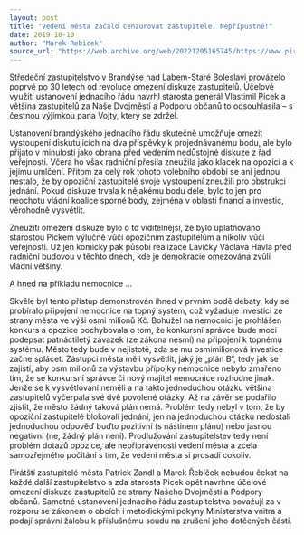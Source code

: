 ```yaml
---
layout: post
title: "Vedení města začalo cenzurovat zastupitele. Nepřípustné!"
date: 2019-10-10
author: "Marek Rebicek"
source_url: "https://web.archive.org/web/20221205165745/https://www.piratibrandys.cz/clanek/2019-10-10-vedeni-mesta-zacalo-cenzurovat-zastupitele-nepripustne"
---
```

Středeční zastupitelstvo v Brandýse nad Labem-Staré Boleslavi  provázelo poprvé po 30 letech od revoluce omezení diskuze zastupitelů.  Účelové využití ustanovení jednacího řádu navrhl starosta generál  Vlastimil Picek a většina zastupitelů za Naše Dvojměstí a Podporu občanů  to odsouhlasila – s čestnou výjimkou pana Vojty, který se zdržel.

Ustanovení brandýského jednacího řádu skutečně  umožňuje omezit vystoupení diskutujících na dva příspěvky k  projednávanému bodu, ale bylo přijato v minulosti  jako obrana před vedením nedůstojné diskuze z řad veřejnosti. Včera ho  však radniční přesila zneužila jako klacek na opozici a k jejímu  umlčení. Přitom za celý rok tohoto volebního období se ani jednou  nestalo, že by opoziční zastupitelé svoje vystoupení zneužili pro  obstrukci jednání. Pokud diskuze trvala k nějakému bodu déle, bylo to  jen pro neochotu vládní koalice sporné body, zejména v oblasti financí a  investic, věrohodně vysvětlit.

Zneužití omezení diskuze bylo o to  viditelnější, že bylo uplatňováno starostou Pickem výlučně vůči  opozičním zastupitelům a nikoliv vůči veřejnosti. Už jen komicky pak  působí realizace Lavičky Václava Havla před radniční budovou v těchto  dnech, kde je demokracie omezována zvůlí vládní většiny.

A hned na příkladu nemocnice …

Skvěle byl tento přístup demonstrován ihned v prvním bodě debaty, kdy se probíralo připojení nemocnice na topný systém, což vyžaduje investici ze strany města ve výši osmi milionů Kč. Bohužel na nemocnici je prohlášen konkurs a opozice pochybovala o tom, že konkursní správce bude moci podepsat patnáctiletý závazek (ze zákona nesmí) na připojení k topnému systému. Město tedy bude v nejistotě, zda se mu osmimilionová investice začne splácet. Zástupci města měli vysvětlit, jaký je „plán B“, tedy jak se zajistí, aby osm milionů za výstavbu přípojky nemocnice nebylo zmařeno tím, že se konkursní správce či nový majitel nemocnice rozhodne jinak. Jenže se k vysvětlování neměli a na takto jednoduchou otázku většina zastupitelů vyčerpala své dvě povolené otázky. Až na závěr se podařilo zjistit, že město žádný taková plán nemá. Problém tedy nebyl v tom, že by opoziční zastupitelé blokovali jednání, jen na jednoduchou otázku nedostali jednoduchou odpověď buďto pozitivní (s nástinem plánu) nebo jasnou negativní (ne, žádný plán není). Prodlužování zastupitelstev tedy není problém dotazů opozice, ale nepřipravenosti vedení města a zcela samozřejmého počítání s tím, že vedení města si prosadí cokoliv.

Pirátští zastupitelé města Patrick Zandl a Marek Řebíček nebudou čekat na každé další zastupitelstvo a zda starosta Picek opět  navrhne účelové omezení diskuze zastupitelů ze strany Našeho Dvojměstí a  Podpory občanů. Samotné ustanovení jednacího řádu zastupitelstva  považují za v rozporu se zákonem o obcích i metodickými pokyny  Ministerstva vnitra a podají správní žalobu k příslušnému soudu na  zrušení jeho dotčených částí.

